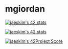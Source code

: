 # mgiordan

[![jaeskim's 42 stats](https://badge42.herokuapp.com/api/stats/mgiordan)](https://github.com/JaeSeoKim/badge42)

[![jaeskim's 42 stats](https://badge42.herokuapp.com/api/stats/mgiordan?cursus=C%20Piscine)](https://github.com/JaeSeoKim/badge42)

[![jaeskim's 42Project Score](https://badge42.herokuapp.com/api/project/mgiordan/Libf)](https://github.com/JaeSeoKim/badge42)
